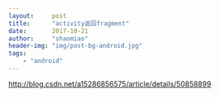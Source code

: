 ```yaml
---
layout:     post
title:      "activity返回fragment"
date:       2017-10-21
author:     "shaomiao"
header-img: "img/post-bg-android.jpg"
tags:
    - "android"
---
```

  http://blog.csdn.net/a15286856575/article/details/50858899
